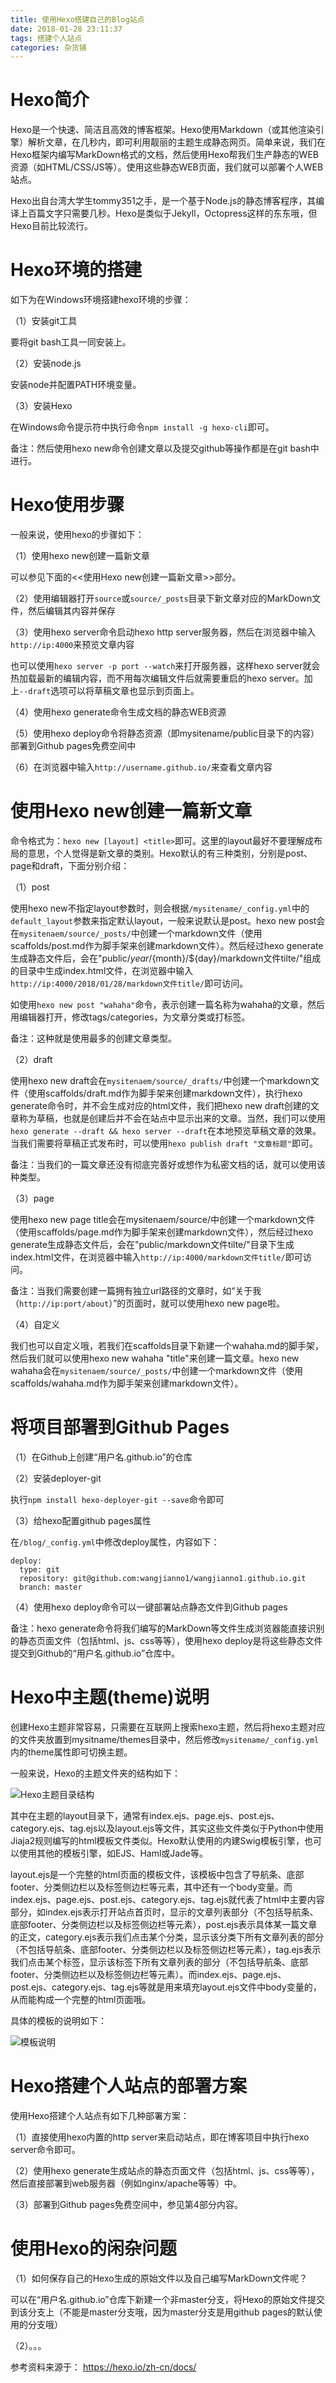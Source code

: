 ```yaml
---
title: 使用Hexo搭建自己的Blog站点
date: 2018-01-28 23:11:37
tags: 搭建个人站点
categories: 杂货铺
---
```


# Hexo简介

Hexo是一个快速、简洁且高效的博客框架。Hexo使用Markdown（或其他渲染引擎）解析文章，在几秒内，即可利用靓丽的主题生成静态网页。简单来说，我们在Hexo框架内编写MarkDown格式的文档，然后使用Hexo帮我们生产静态的WEB资源（如HTML/CSS/JS等）。使用这些静态WEB页面，我们就可以部署个人WEB站点。

Hexo出自台湾大学生tommy351之手，是一个基于Node.js的静态博客程序，其编译上百篇文字只需要几秒。Hexo是类似于Jekyll，Octopress这样的东东哦，但Hexo目前比较流行。

# Hexo环境的搭建

如下为在Windows环境搭建hexo环境的步骤：

（1）安装git工具

要将git bash工具一同安装上。

（2）安装node.js

安装node并配置PATH环境变量。

（3）安装Hexo

在Windows命令提示符中执行命令`npm install -g hexo-cli`即可。

备注：然后使用hexo new命令创建文章以及提交github等操作都是在git bash中进行。

# Hexo使用步骤

一般来说，使用hexo的步骤如下：

（1）使用hexo new创建一篇新文章

可以参见下面的<<使用Hexo new创建一篇新文章>>部分。

（2）使用编辑器打开`source`或`source/_posts`目录下新文章对应的MarkDown文件，然后编辑其内容并保存

（3）使用hexo server命令启动hexo http server服务器，然后在浏览器中输入`http://ip:4000`来预览文章内容

也可以使用`hexo server -p port --watch`来打开服务器，这样hexo server就会热加载最新的编辑内容，而不用每次编辑文件后就需要重启的hexo server。加上`--draft`选项可以将草稿文章也显示到页面上。

（4）使用hexo generate命令生成文档的静态WEB资源

（5）使用hexo deploy命令将静态资源（即mysitename/public目录下的内容）部署到Github pages免费空间中

（6）在浏览器中输入`http://username.github.io/`来查看文章内容

# 使用Hexo new创建一篇新文章

命令格式为：`hexo new [layout] <title>`即可。这里的layout最好不要理解成布局的意思，个人觉得是新文章的类别。Hexo默认的有三种类别，分别是post、page和draft，下面分别介绍：

（1）post

使用hexo new不指定layout参数时，则会根据`/mysitename/_config.yml`中的`default_layout`参数来指定默认layout，一般来说默认是post。hexo new post会在`mysitenaem/source/_posts/`中创建一个markdown文件（使用scaffolds/post.md作为脚手架来创建markdown文件）。然后经过hexo generate生成静态文件后，会在"public/${year}/${month}/${day}/markdown文件tilte/"组成的目录中生成index.html文件，在浏览器中输入`http://ip:4000/2018/01/28/markdown文件title/`即可访问。

如使用`hexo new post "wahaha"`命令，表示创建一篇名称为wahaha的文章，然后用编辑器打开，修改tags/categories，为文章分类或打标签。

备注：这种就是使用最多的创建文章类型。

（2）draft

使用hexo new draft会在`mysitenaem/source/_drafts/`中创建一个markdown文件（使用scaffolds/draft.md作为脚手架来创建markdown文件），执行hexo generate命令时，并不会生成对应的html文件，我们把hexo new draft创建的文章称为草稿，也就是创建后并不会在站点中显示出来的文章。当然，我们可以使用`hexo generate --draft && hexo server --draft`在本地预览草稿文章的效果。当我们需要将草稿正式发布时，可以使用`hexo publish draft "文章标题"`即可。

备注：当我们的一篇文章还没有彻底完善好或想作为私密文档的话，就可以使用该种类型。

（3）page

使用hexo new page title会在mysitenaem/source/中创建一个markdown文件（使用scaffolds/page.md作为脚手架来创建markdown文件），然后经过hexo generate生成静态文件后，会在"public/markdown文件tilte/"目录下生成index.html文件，在浏览器中输入`http://ip:4000/markdown文件title/`即可访问。

备注：当我们需要创建一篇拥有独立url路径的文章时，如“关于我（`http://ip:port/about`）”的页面时，就可以使用hexo new page啦。

（4）自定义

我们也可以自定义哦，若我们在scaffolds目录下新建一个wahaha.md的脚手架，然后我们就可以使用hexo new wahaha "title"来创建一篇文章。hexo new wahaha会在`mysitenaem/source/_posts/`中创建一个markdown文件（使用scaffolds/wahaha.md作为脚手架来创建markdown文件）。

# 将项目部署到Github Pages

（1）在Github上创建“用户名.github.io”的仓库

（2）安装deployer-git

执行`npm install hexo-deployer-git --save`命令即可

（3）给hexo配置github pages属性

在`/blog/_config.yml`中修改deploy属性，内容如下：

```
deploy:
  type: git
  repository: git@github.com:wangjianno1/wangjianno1.github.io.git
  branch: master
```

（4）使用hexo deploy命令可以一键部署站点静态文件到Github pages

备注：hexo generate命令将我们编写的MarkDown等文件生成浏览器能直接识别的静态页面文件（包括html、js、css等等），使用hexo deploy是将这些静态文件提交到Github的“用户名.github.io”仓库中。

# Hexo中主题(theme)说明
创建Hexo主题非常容易，只需要在互联网上搜索hexo主题，然后将hexo主题对应的文件夹放置到mysitname/themes目录中，然后修改`mysitename/_config.yml`内的theme属性即可切换主题。

一般来说，Hexo的主题文件夹的结构如下：

![Hexo主题目录结构](/images/hexo_1_1.png)

其中在主题的layout目录下，通常有index.ejs、page.ejs、post.ejs、category.ejs、tag.ejs以及layout.ejs等文件，其实这些文件类似于Python中使用Jiaja2规则编写的html模板文件类似。Hexo默认使用的内建Swig模板引擎，也可以使用其他的模板引擎，如EJS、Haml或Jade等。

layout.ejs是一个完整的html页面的模板文件，该模板中包含了导航条、底部footer、分类侧边栏以及标签侧边栏等元素，其中还有一个body变量。而index.ejs、page.ejs、post.ejs、category.ejs、tag.ejs就代表了html中主要内容部分，如index.ejs表示打开站点首页时，显示的文章列表部分（不包括导航条、底部footer、分类侧边栏以及标签侧边栏等元素），post.ejs表示具体某一篇文章的正文，category.ejs表示我们点击某个分类，显示该分类下所有文章列表的部分（不包括导航条、底部footer、分类侧边栏以及标签侧边栏等元素），tag.ejs表示我们点击某个标签，显示该标签下所有文章列表的部分（不包括导航条、底部footer、分类侧边栏以及标签侧边栏等元素）。而index.ejs、page.ejs、post.ejs、category.ejs、tag.ejs等就是用来填充layout.ejs文件中body变量的，从而能构成一个完整的html页面哦。

具体的模板的说明如下：

![模板说明](/images/hexo_1_2.png)

# Hexo搭建个人站点的部署方案

使用Hexo搭建个人站点有如下几种部署方案：

（1）直接使用hexo内置的http server来启动站点，即在博客项目中执行hexo server命令即可。

（2）使用hexo generate生成站点的静态页面文件（包括html、js、css等等），然后直接部署到web服务器（例如nginx/apache等等）中。

（3）部署到Github pages免费空间中，参见第4部分内容。

# 使用Hexo的闲杂问题

（1）如何保存自己的Hexo生成的原始文件以及自己编写MarkDown文件呢？

可以在“用户名.github.io”仓库下新建一个非master分支，将Hexo的原始文件提交到该分支上（不能是master分支哦，因为master分支是用github pages的默认使用的分支哦）

（2）。。。


参考资料来源于：
https://hexo.io/zh-cn/docs/
